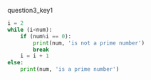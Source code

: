 question3_key1



```python
i = 2
while (i<num):
    if (num%i == 0):
        print(num, 'is not a prime number')
        break
    i = i + 1
else:
    print(num, 'is a prime number')

 ```